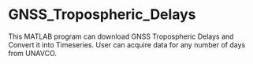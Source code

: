 # GNSS_Tropospheric_Delays
This MATLAB program can download GNSS Tropospheric Delays and Convert it into Timeseries. User can acquire data for any number of days from UNAVCO. 
